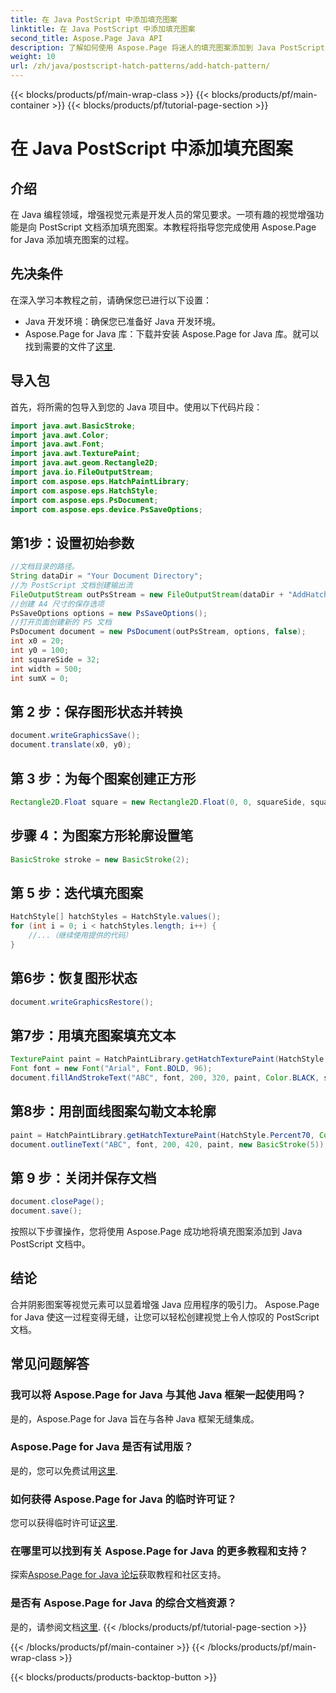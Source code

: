 ```yaml
---
title: 在 Java PostScript 中添加填充图案
linktitle: 在 Java PostScript 中添加填充图案
second_title: Aspose.Page Java API
description: 了解如何使用 Aspose.Page 将迷人的填充图案添加到 Java PostScript 文档中。轻松提升您的视觉内容。
weight: 10
url: /zh/java/postscript-hatch-patterns/add-hatch-pattern/
---
```


{{< blocks/products/pf/main-wrap-class >}}
{{< blocks/products/pf/main-container >}}
{{< blocks/products/pf/tutorial-page-section >}}

# 在 Java PostScript 中添加填充图案

## 介绍
在 Java 编程领域，增强视觉元素是开发人员的常见要求。一项有趣的视觉增强功能是向 PostScript 文档添加填充图案。本教程将指导您完成使用 Aspose.Page for Java 添加填充图案的过程。
## 先决条件
在深入学习本教程之前，请确保您已进行以下设置：
- Java 开发环境：确保您已准备好 Java 开发环境。
-  Aspose.Page for Java 库：下载并安装 Aspose.Page for Java 库。就可以找到需要的文件了[这里](https://releases.aspose.com/page/java/).
## 导入包
首先，将所需的包导入到您的 Java 项目中。使用以下代码片段：
```java
import java.awt.BasicStroke;
import java.awt.Color;
import java.awt.Font;
import java.awt.TexturePaint;
import java.awt.geom.Rectangle2D;
import java.io.FileOutputStream;
import com.aspose.eps.HatchPaintLibrary;
import com.aspose.eps.HatchStyle;
import com.aspose.eps.PsDocument;
import com.aspose.eps.device.PsSaveOptions;
```
## 第1步：设置初始参数
```java
//文档目录的路径。
String dataDir = "Your Document Directory";
//为 PostScript 文档创建输出流
FileOutputStream outPsStream = new FileOutputStream(dataDir + "AddHatchPattern_outPS.ps");
//创建 A4 尺寸的保存选项
PsSaveOptions options = new PsSaveOptions();
//打开页面创建新的 PS 文档
PsDocument document = new PsDocument(outPsStream, options, false);
int x0 = 20;
int y0 = 100;
int squareSide = 32;
int width = 500;
int sumX = 0;
```
## 第 2 步：保存图形状态并转换
```java
document.writeGraphicsSave();
document.translate(x0, y0);
```
## 第 3 步：为每个图案创建正方形
```java
Rectangle2D.Float square = new Rectangle2D.Float(0, 0, squareSide, squareSide);
```
## 步骤 4：为图案方形轮廓设置笔
```java
BasicStroke stroke = new BasicStroke(2);
```
## 第 5 步：迭代填充图案
```java
HatchStyle[] hatchStyles = HatchStyle.values();
for (int i = 0; i < hatchStyles.length; i++) {
    //...（继续使用提供的代码）
}
```
## 第6步：恢复图形状态
```java
document.writeGraphicsRestore();
```
## 第7步：用填充图案填充文本
```java
TexturePaint paint = HatchPaintLibrary.getHatchTexturePaint(HatchStyle.DiagonalCross, Color.RED, Color.YELLOW);
Font font = new Font("Arial", Font.BOLD, 96);
document.fillAndStrokeText("ABC", font, 200, 320, paint, Color.BLACK, stroke);
```
## 第8步：用剖面线图案勾勒文本轮廓
```java
paint = HatchPaintLibrary.getHatchTexturePaint(HatchStyle.Percent70, Color.BLUE, Color.WHITE);
document.outlineText("ABC", font, 200, 420, paint, new BasicStroke(5));
```
## 第 9 步：关闭并保存文档
```java
document.closePage();
document.save();
```
按照以下步骤操作，您将使用 Aspose.Page 成功地将填充图案添加到 Java PostScript 文档中。
## 结论
合并阴影图案等视觉元素可以显着增强 Java 应用程序的吸引力。 Aspose.Page for Java 使这一过程变得无缝，让您可以轻松创建视觉上令人惊叹的 PostScript 文档。
## 常见问题解答
### 我可以将 Aspose.Page for Java 与其他 Java 框架一起使用吗？
是的，Aspose.Page for Java 旨在与各种 Java 框架无缝集成。
### Aspose.Page for Java 是否有试用版？
是的，您可以免费试用[这里](https://releases.aspose.com/).
### 如何获得 Aspose.Page for Java 的临时许可证？
您可以获得临时许可证[这里](https://purchase.aspose.com/temporary-license/).
### 在哪里可以找到有关 Aspose.Page for Java 的更多教程和支持？
探索[Aspose.Page for Java 论坛](https://forum.aspose.com/c/page/39)获取教程和社区支持。
### 是否有 Aspose.Page for Java 的综合文档资源？
是的，请参阅文档[这里](https://reference.aspose.com/page/java/).
{{< /blocks/products/pf/tutorial-page-section >}}

{{< /blocks/products/pf/main-container >}}
{{< /blocks/products/pf/main-wrap-class >}}

{{< blocks/products/products-backtop-button >}}
